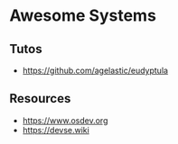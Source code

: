 # Awesome Systems

## Tutos

- https://github.com/agelastic/eudyptula

## Resources

- https://www.osdev.org 
-  https://devse.wiki
